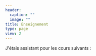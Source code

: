 ```yaml
---
header:
  caption: ""
  image: ""
title: Enseignement
type: page
view: 2
---
```


J'étais assistant pour les cours suivants : 
